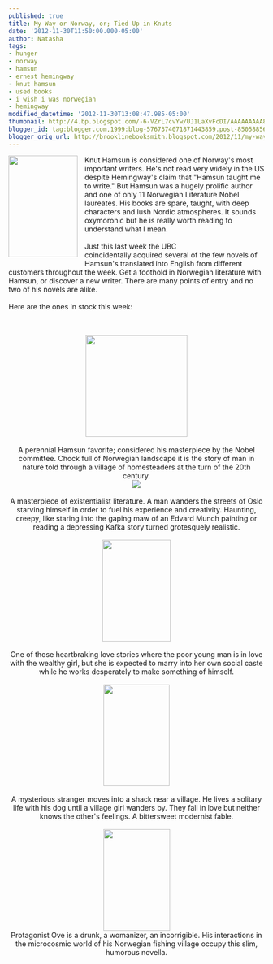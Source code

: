 ```yaml
---
published: true
title: My Way or Norway, or; Tied Up in Knuts
date: '2012-11-30T11:50:00.000-05:00'
author: Natasha
tags:
- hunger
- norway
- hamsun
- ernest hemingway
- knut hamsun
- used books
- i wish i was norwegian
- hemingway
modified_datetime: '2012-11-30T13:08:47.985-05:00'
thumbnail: http://4.bp.blogspot.com/-6-VZrL7cvYw/UJ1LaXvFcDI/AAAAAAAAA84/0n8lSGUbc3Q/s72-c/frontispiece.jpg
blogger_id: tag:blogger.com,1999:blog-5767374071871443859.post-8505885698437664802
blogger_orig_url: http://brooklinebooksmith.blogspot.com/2012/11/my-way-or-norway-or-tied-up-in-knuts.html
---
```


<a href="http://4.bp.blogspot.com/-6-VZrL7cvYw/UJ1LaXvFcDI/AAAAAAAAA84/0n8lSGUbc3Q/s1600/frontispiece.jpg" imageanchor="1" style="clear: left; float: left; margin-bottom: 1em; margin-right: 1em;"><img border="0" height="200" src="http://4.bp.blogspot.com/-6-VZrL7cvYw/UJ1LaXvFcDI/AAAAAAAAA84/0n8lSGUbc3Q/s200/frontispiece.jpg" width="136" /></a>Knut Hamsun is considered one of Norway's most important writers. He's not read very widely in the US despite Hemingway's claim that "Hamsun taught me to write." But Hamsun was a hugely prolific author and one of only 11 Norwegian Literature Nobel laureates. His books are spare, taught, with deep characters and lush Nordic atmospheres. It sounds oxymoronic but he is really worth reading to understand what I mean.<br /><br />Just this last week the UBC coincidentally&nbsp;acquired&nbsp;several of the few novels of Hamsun's translated into English from different customers throughout the week. Get a foothold in Norwegian literature with Hamsun, or discover a new writer. There are many points of entry and no two of his novels are alike.<br /><br />Here are the ones in stock this week:<br /><br /><br /><div class="separator" style="clear: both; text-align: center;"><a href="http://2.bp.blogspot.com/-AlHlaCqCn90/UJ1LbPl4Y7I/AAAAAAAAA9A/JHlVwESGMX4/s1600/growth.jpg" imageanchor="1" style="margin-left: 1em; margin-right: 1em;"><img border="0" height="200" src="http://2.bp.blogspot.com/-AlHlaCqCn90/UJ1LbPl4Y7I/AAAAAAAAA9A/JHlVwESGMX4/s200/growth.jpg" width="200" /></a></div><div class="separator" style="clear: both; text-align: center;"><br /></div><div class="separator" style="clear: both; text-align: center;">A perennial Hamsun favorite; considered his masterpiece by the Nobel committee. Chock full of Norwegian landscape it is the story of man in nature told through a village of homesteaders at the turn of the 20th century.</div><div class="separator" style="clear: both; text-align: center;"><a href="http://1.bp.blogspot.com/-q4u2wxzlgvQ/UJ1LbvLENoI/AAAAAAAAA9I/CgH_ncsH9hc/s1600/hunger.jpg" imageanchor="1" style="margin-left: 1em; margin-right: 1em;"><img border="0" src="http://1.bp.blogspot.com/-q4u2wxzlgvQ/UJ1LbvLENoI/AAAAAAAAA9I/CgH_ncsH9hc/s1600/hunger.jpg" /></a></div><div class="separator" style="clear: both; text-align: center;"><br /></div><div class="separator" style="clear: both; text-align: center;">A masterpiece of existentialist literature. A man wanders the streets of Oslo starving himself in order to fuel his experience and creativity. Haunting, creepy, like staring into the gaping maw of an Edvard Munch painting or reading a depressing Kafka story turned grotesquely realistic.</div><br /><div class="separator" style="clear: both; text-align: center;"><a href="http://4.bp.blogspot.com/-s-PZ8InM4bY/UJ1LcoCXW-I/AAAAAAAAA9Q/DWn_OBoXdko/s1600/victoria.jpg" imageanchor="1" style="margin-left: 1em; margin-right: 1em;"><img border="0" height="200" src="http://4.bp.blogspot.com/-s-PZ8InM4bY/UJ1LcoCXW-I/AAAAAAAAA9Q/DWn_OBoXdko/s200/victoria.jpg" width="134" /></a></div><div class="separator" style="clear: both; text-align: center;"><br /></div><div class="separator" style="clear: both; text-align: center;">One of those heartbraking love stories where the poor young man is in love with the wealthy girl, but she is expected to marry into her own social caste while he works desperately to make something of himself.</div><div class="separator" style="clear: both; text-align: center;"><br /></div><div class="separator" style="clear: both; text-align: center;"><a href="http://3.bp.blogspot.com/-W7IlokbZZUI/UJ1MB7vyWzI/AAAAAAAAA9Y/rYZgRNg7mBE/s1600/pan.jpg" imageanchor="1" style="margin-left: 1em; margin-right: 1em;"><img border="0" height="200" src="http://3.bp.blogspot.com/-W7IlokbZZUI/UJ1MB7vyWzI/AAAAAAAAA9Y/rYZgRNg7mBE/s200/pan.jpg" width="130" /></a></div><div class="separator" style="clear: both; text-align: center;"><br /></div><div class="separator" style="clear: both; text-align: center;">A mysterious stranger moves into a shack near a village. He lives a solitary life with his dog until a village girl wanders by. They fall in love but neither knows the other's feelings. A bittersweet modernist fable.</div><div class="separator" style="clear: both; text-align: center;"><br /></div><div class="separator" style="clear: both; text-align: center;"><a href="http://3.bp.blogspot.com/-rZRwaJvnjo8/UKe9nfMmoCI/AAAAAAAAA94/Y3OuhbWDHoM/s1600/dreamers.jpg" imageanchor="1" style="margin-left: 1em; margin-right: 1em;"><img border="0" height="200" src="http://3.bp.blogspot.com/-rZRwaJvnjo8/UKe9nfMmoCI/AAAAAAAAA94/Y3OuhbWDHoM/s200/dreamers.jpg" width="131" /></a></div><div class="separator" style="clear: both; text-align: center;">Protagonist Ove is a drunk, a womanizer, an incorrigible. His interactions in the microcosmic world of his Norwegian fishing village occupy this slim, humorous novella.</div><br />